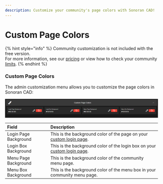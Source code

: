 ```yaml
---
description: Customize your community's page colors with Sonoran CAD!
---
```


# Custom Page Colors

{% hint style="info" %}
Community customization is not included with the free version.  
For more information, see our [pricing](https://sonorancad.com/app/#/pricing) or view how to check your community [limits](../getting-started/view-your-limits.md).
{% endhint %}

### Custom Page Colors

The admin customization menu allows you to customize the page colors in Sonoran CAD:

![Sonoran CAD&apos;s custom page color options](../../.gitbook/assets/page-colors.PNG)

| Field | Description |
| :--- | :--- |
| Login Page Background | This is the background color of the page on your [custom login page](custom-login-page.md). |
| Login Box Background | This is the background color of the login box on your [custom login page](custom-login-page.md). |
| Menu Page Background | This is the background color of the community menu page. |
| Menu Box Background | This is the background color of the menu box in your community menu page. |

